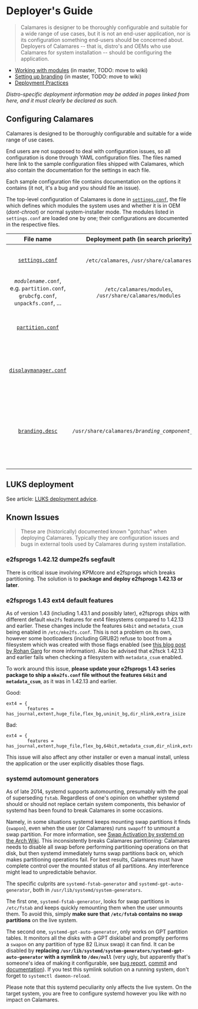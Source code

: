 # Deployer's Guide

> Calamares is designer to be thoroughly configurable and suitable for
> a wide range of use cases, but it is not an end-user application,
> nor is its configuration something end-users should be concerned
> about. Deployers of Calamares -- that is, distro's and OEMs who use
> Calamares for system installation -- should be configuring
> the application.

* [Working with modules](https://github.com/calamares/calamares/blob/master/src/modules/README.md) (in master, TODO: move to wiki)
* [Setting up branding](https://github.com/calamares/calamares/blob/master/src/branding/README.md) (in master, TODO: move to wiki)
* [Deployment Practices](Deployment-Practices)

_Distro-specific deployment information may be added in pages linked from_
_here, and it must clearly be declared as such._


## Configuring Calamares

Calamares is designed to be thoroughly configurable and suitable for a wide 
range of use cases.

End users are not supposed to deal with configuration issues, so all 
configuration is done through YAML configuration files. The files named 
here link to the sample configuration files shipped with Calamares, 
which also contain the documentation for the settings in each file.

Each sample configuration file contains documentation on the options it
contains (it not, it's a bug and you should file an issue).

The top-level configuration of Calamares is done in 
[`settings.conf`][settings.conf], the file which defines which modules
the system uses and whether it is in OEM (*dont-chroot*) or normal
system-installer mode. The modules listed in `settings.conf`
are loaded one by one; their configurations are documented in
the respective files.


| File name | Deployment path (in search priority) | Purpose |
|:---------:|:------------------------------------:|:-------:|
| [`settings.conf`][settings.conf] | `/etc/calamares`, `/usr/share/calamares` | Main Calamares configuration file |
| _`modulename`_`.conf`, e.g. `partition.conf`, `grubcfg.conf`, `unpackfs.conf`, ... | `/etc/calamares/modules`, `/usr/share/calamares/modules` | Configuration files for every module that needs one |
| [`partition.conf`][partition.conf] | | Configuration for (automatic) partitioning and swap |
| [`displaymanager.conf`][displaymanager.conf] | | Configuration for the display manager, select SDDM, lightdm, ... |
| [`branding.desc`][branding.desc] | `/usr/share/calamares/`_`branding_component_name`_ | Branding descriptor file, shipped with the rest of your branding component and selected in `settings.conf` |

[settings.conf]: https://github.com/calamares/calamares/blob/master/settings.conf
[branding.desc]: https://github.com/calamares/calamares/blob/master/src/branding/default/branding.desc
[displaymanager.conf]: https://github.com/calamares/calamares/blob/master/src/modules/displaymanager/displaymanager.conf
[partition.conf]: https://github.com/calamares/calamares/blob/master/src/modules/partition/partition.conf

## LUKS deployment

See article: [LUKS deployment advice](LUKS-Deployment).

## Known Issues

> These are (historically) documented known "gotchas" when deploying
> Calamares. Typically they are configuration issues and bugs in
> external tools used by Calamares during system installation.

### e2fsprogs 1.42.12 dumpe2fs segfault

There is critical issue involving KPMcore and e2fsprogs which breaks partitioning.
The solution is to **package and deploy e2fsprogs 1.42.13 or later**.

### e2fsprogs 1.43 ext4 default features

As of version 1.43 (including 1.43.1 and possibly later), e2fsprogs ships with different default `mke2fs` features for ext4 filesystems compared to 1.42.13 and earlier. These changes include the features `64bit` and `metadata_csum` being enabled in `/etc/mke2fs.conf`. This is not a problem on its own, however some bootloaders (including GRUB2) refuse to boot from a filesystem which was created with those flags enabled (see [this blog post by Rohan Garg](https://kshadeslayer.wordpress.com/2016/04/11/my-filesystem-has-too-many-bits/) for more information). Also be advised that e2fsck 1.42.13 and earlier fails when checking a filesystem with `metadata_csum` enabled.

To work around this issue, **please update your e2fsprogs 1.43 series package to ship a `mke2fs.conf` file without the features `64bit` and `metadata_csum`**, as it was in 1.42.13 and earlier.

Good:
```
ext4 = {
        features = has_journal,extent,huge_file,flex_bg,uninit_bg,dir_nlink,extra_isize
```
Bad:
```
ext4 = {
        features = has_journal,extent,huge_file,flex_bg,64bit,metadata_csum,dir_nlink,extra_isize
```

This issue will also affect any other installer or even a manual install, unless the application or the user explicitly disables those flags.

### systemd automount generators

As of late 2014, systemd supports automounting, presumably with the goal of superseding `fstab`. Regardless of one's opinion on whether systemd should or should not replace certain system components, this behavior of systemd has been found to break Calamares in some occasions.

Namely, in some situations systemd keeps mounting swap partitions it finds (`swapon`), even when the user (or Calamares) runs `swapoff` to unmount a swap partition. For more information, see [Swap Activation by systemd on the Arch Wiki](https://wiki.archlinux.org/index.php/swap#Activation_by_systemd). This inconsistently breaks Calamares partitioning: Calamares needs to disable all swap before performing partitioning operations on that disk, but then systemd immediately turns swap partitions back on, which makes partitioning operations fail. For best results, Calamares must have complete control over the mounted status of all partitions. Any interference might lead to unpredictable behavior.

The specific culprits are `systemd-fstab-generator` and `systemd-gpt-auto-generator`, both in `/usr/lib/systemd/system-generators`.

The first one, `systemd-fstab-generator`, looks for swap partitions in `/etc/fstab` and keeps quickly remounting them when the user unmounts them. To avoid this, simply **make sure that `/etc/fstab` contains no swap partitions** on the live system.

The second one, `systemd-gpt-auto-generator`, only works on GPT partition tables. It monitors all the disks with a GPT disklabel and promptly performs a `swapon` on any partition of type 82 (Linux swap) it can find. It can be disabled by **replacing `/usr/lib/systemd/system-generators/systemd-gpt-auto-generator` with a symlink to `/dev/null`** (very ugly, but apparently that's someone's idea of making it configurable, see [bug report](https://bugs.freedesktop.org/show_bug.cgi?id=87230), [commit](https://cgit.freedesktop.org/systemd/systemd/commit/?id=e801700e9a) and [documentation](https://www.freedesktop.org/software/systemd/man/systemd-gpt-auto-generator.html)). If you test this symlink solution on a running system, don't forget to `systemctl daemon-reload`.

Please note that this systemd peculiarity only affects the live system. On the target system, you are free to configure systemd however you like with no impact on Calamares.
